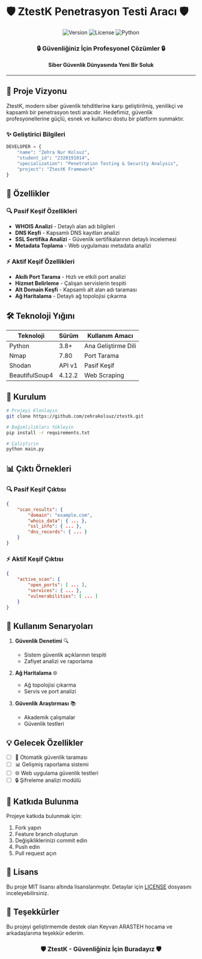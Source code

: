 # 🛡️ ZtestK Penetrasyon Testi Aracı 🛡️



<div align="center">

![Version](https://img.shields.io/badge/version-1.0.0-blue.svg)
![License](https://img.shields.io/badge/license-MIT-green.svg)
![Python](https://img.shields.io/badge/python-3.8%2B-yellow.svg)

</div>

<div align="center">
  <h3>🔒 Güvenliğiniz İçin Profesyonel Çözümler 🔒</h3>
  <h4>Siber Güvenlik Dünyasında Yeni Bir Soluk</h4>
</div>

---

## 🌟 Proje Vizyonu

ZtestK, modern siber güvenlik tehditlerine karşı geliştirilmiş, yenilikçi ve kapsamlı bir penetrasyon testi aracıdır. Hedefimiz, güvenlik profesyonellerine güçlü, esnek ve kullanıcı dostu bir platform sunmaktır.

### ✨ Geliştirici Bilgileri
```python
DEVELOPER = {
    "name": "Zehra Nur Kolsuz",
    "student_id": "2320191014",
    "specialization": "Penetration Testing & Security Analysis",
    "project": "ZtestK Framework"
}
```

## 🚀 Özellikler

### 🔍 Pasif Keşif Özellikleri
- **WHOIS Analizi** - Detaylı alan adı bilgileri
- **DNS Keşfi** - Kapsamlı DNS kayıtları analizi
- **SSL Sertifika Analizi** - Güvenlik sertifikalarının detaylı incelemesi
- **Metadata Toplama** - Web uygulaması metadata analizi

### ⚡ Aktif Keşif Özellikleri
- **Akıllı Port Tarama** - Hızlı ve etkili port analizi
- **Hizmet Belirleme** - Çalışan servislerin tespiti
- **Alt Domain Keşfi** - Kapsamlı alt alan adı taraması
- **Ağ Haritalama** - Detaylı ağ topolojisi çıkarma

## 🛠️ Teknoloji Yığını

<div align="center">

| Teknoloji | Sürüm | Kullanım Amacı |
|-----------|--------|----------------|
| Python | 3.8+ | Ana Geliştirme Dili |
| Nmap | 7.80 | Port Tarama |
| Shodan | API v1 | Pasif Keşif |
| BeautifulSoup4 | 4.12.2 | Web Scraping |

</div>

## 🌈 Kurulum

```bash
# Projeyi Klonlayın
git clone https://github.com/zehrakolsuz/ztestk.git

# Bağımlılıkları Yükleyin
pip install -r requirements.txt

# Çalıştırın
python main.py
```

## 📊 Çıktı Örnekleri

### 🔍 Pasif Keşif Çıktısı
```json
{
    "scan_results": {
        "domain": "example.com",
        "whois_data": { ... },
        "ssl_info": { ... },
        "dns_records": { ... }
    }
}
```

### ⚡ Aktif Keşif Çıktısı
```json
{
    "active_scan": {
        "open_ports": [ ... ],
        "services": { ... },
        "vulnerabilities": [ ... ]
    }
}
```

## 🎯 Kullanım Senaryoları

1. **Güvenlik Denetimi** 🔍
   - Sistem güvenlik açıklarının tespiti
   - Zafiyet analizi ve raporlama

2. **Ağ Haritalama** 🌐
   - Ağ topolojisi çıkarma
   - Servis ve port analizi

3. **Güvenlik Araştırması** 📚
   - Akademik çalışmalar
   - Güvenlik testleri

## 💡 Gelecek Özellikler

- [ ] 🔄 Otomatik güvenlik taraması
- [ ] 📊 Gelişmiş raporlama sistemi
- [ ] 🌐 Web uygulama güvenlik testleri
- [ ] 🔒 Şifreleme analizi modülü

## 🤝 Katkıda Bulunma

Projeye katkıda bulunmak için:

1. Fork yapın
2. Feature branch oluşturun
3. Değişikliklerinizi commit edin
4. Push edin
5. Pull request açın

## 📜 Lisans

Bu proje MIT lisansı altında lisanslanmıştır. Detaylar için [LICENSE](LICENSE) dosyasını inceleyebilirsiniz.

## 🌟 Teşekkürler

Bu projeyi geliştirmemde destek olan Keyvan ARASTEH hocama ve arkadaşlarıma teşekkür ederim.

<div align="center">

### 🛡️ ZtestK - Güvenliğiniz İçin Buradayız 🛡️

</div>
